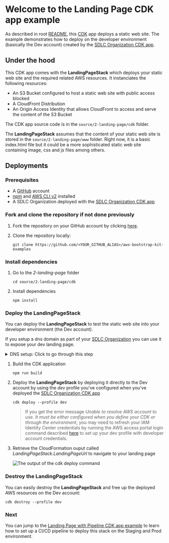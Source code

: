 # Welcome to the Landing Page CDK app example

As described in root [README](../../README.md), this [CDK](https://docs.aws.amazon.com/cdk/latest/guide/apps.html) app deploys a static web site. The example demonstrates how to deploy on the developer environment (basically the Dev account) created by the [SDLC Organization CDK app](../1-SDLC-organization/README.md).

## Under the hood

This CDK app comes with the **LandingPageStack** which deploys your static web site and the required related AWS resources. It instanciates the following resources:
* An S3 Bucket configured to host a static web site with public access blocked
* A CloudFront Distribution
* An Origin Access Identity that allows CloudFront to access and serve the content of the S3 Bucket

The CDK app source code is in the `source/2-landing-page/cdk` folder. 

The **LandingPageStack** assumes that the content of your static web site is stored in the `source/2-landing-page/www` folder. Right now, it is a basic index.html file but it could be a more sophisticated static web site containing image, css and js files among others.


## Deployments

### Prerequisites

* A [GitHub](https://github.com) account
* [npm](https://npmjs.org) and [AWS CLI v2](https://docs.aws.amazon.com/cli/latest/userguide/install-cliv2.html) installed
* A SDLC Organization deployed with the [SDLC Organization CDK app](../1-SDLC-organization/README.md)

### Fork and clone the repository if not done previously

1. Fork the repository on your GitHub account by clicking [here](https://github.com/aws-samples/aws-bootstrap-kit-examples/fork).

2. Clone the repository locally:
    ```
    git clone https://github.com/<YOUR_GITHUB_ALIAS>/aws-bootstrap-kit-examples
    ```

### Install dependencies

1. Go to the *2-landing-page* folder

    ```
    cd source/2-landing-page/cdk
    ```

1. Install dependencies

    ```
    npm install
    ```

### Deploy the **LandingPageStack**

You can deploy the **LandingPageStack** to test the static web site into your developer environment (the Dev account).

If you setup a dns domain as part of your [SDLC Organization](../1-SDLC-organization/README.md) you can use it to expose your dev landing page.


<details>
<summary>DNS setup: Click to go through this step</summary>

1. Set in `source/2-landing-page/cdk/cdk.json` the `domain_name` variable with the same value as in `source/1-SDLC-organization/cdk.json` one. Your `cdk.json` should look like:

        ```
        {
            "app": "npx ts-node bin/landing-page.ts",
            "context": {
                "@aws-cdk/core:newStyleStackSynthesis": "true",
                "@aws-cdk/core:enableStackNameDuplicates": "true",
                "aws-cdk:enableDiffNoFail": "true",
                "@aws-cdk/core:stackRelativeExports": "true",
                "service_name": "landingpage",
                "domain_name": "yourdomain.com"
            }
        }
        ```
As you can see in the [code](../lib/landing-page-stack.ts#L44), the public url will be the concatenation of the `service_name`, the stage (`dev` here) and the `domain_name`: `landingpage.dev.yourdomain.com`.

</details>

1. Build the CDK application
    ```
    npm run build
    ```

1. Deploy the **LandingPageStack** by deploying it directly to the Dev account by using the *dev* profile you've configured when you've deployed the [SDLC Organization CDK app](../1-SDLC-organization/README.md)
    ```
    cdk deploy --profile dev
    ```

    > If you get the error message *Unable to resolve AWS account to use. It must be either configured when you define your CDK or through the environment*, you may need to refresh your IAM Identity Center credentials by running the AWS access portal login command described [here](../1-SDLC-organization/README.md#cdk-and-sso) to set up your dev profile with developer account credentials.

1. Retrieve the CloudFormation ouput called *LandingPageStack.LandingPageUrl* to navigate to your landing page

    ![The output of the cdk deploy command](../../doc/2-landing-page-cfnoutput.png)

### Destroy the **LandingPageStack**

You can easily destroy the **LandingPageStack** and free up the deployed AWS resources on the Dev account:
```
cdk destroy --profile dev
```

### Next

You can jump to the [Landing Page with Pipeline CDK app example](../3-landing-page-cicd/README.md) to learn how to set up a CI/CD pipeline to deploy this stack on the Staging and Prod environment.

